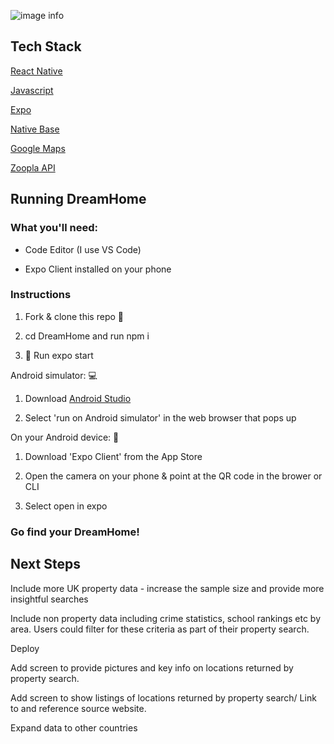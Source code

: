 ![image info](https://github.com/matt-haddon/dream-home/blob/master/DreamHome/assets/mockup.png)



## Tech Stack

[React Native](https://reactnative.dev/)

[Javascript](https://www.javascript.com/)

[Expo](https://expo.io/)

[Native Base](https://nativebase.io/)

[Google Maps](https://github.com/react-native-maps/react-native-maps)

[Zoopla API](https://developer.zoopla.co.uk/)

## Running DreamHome

### What you'll need:

- Code Editor (I use VS Code)

- Expo Client installed on your phone

### Instructions

1. Fork & clone this repo 🍴

2. cd DreamHome and run npm i

3. 🚀 Run expo start

Android simulator: 💻

1. Download [Android Studio](https://developer.android.com/studio)

2. Select 'run on Android simulator' in the web browser that pops up

On your Android device: 📱

1. Download 'Expo Client' from the App Store

2. Open the camera on your phone & point at the QR code in the brower or CLI

3. Select open in expo

### Go find your DreamHome!

## Next Steps

Include more UK property data - increase the sample size and provide more insightful searches

Include non property data including crime statistics, school rankings etc by area. Users could filter for these criteria as part of their property search.

Deploy

Add screen to provide pictures and key info on locations returned by property search.

Add screen to show listings of locations returned by property search/ Link to and reference source website.

Expand data to other countries

